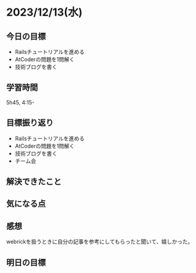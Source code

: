 # 2023/12/13(水)

## 今日の目標
* Railsチュートリアルを進める
* AtCoderの問題を1問解く
* 技術ブログを書く

## 学習時間
5h45, 4:15- 

## 目標振り返り
* Railsチュートリアルを進める
* AtCoderの問題を1問解く
* 技術ブログを書く
* チーム会

## 解決できたこと

## 気になる点

## 感想
webrickを扱うときに自分の記事を参考にしてもらったと聞いて、嬉しかった。

## 明日の目標
